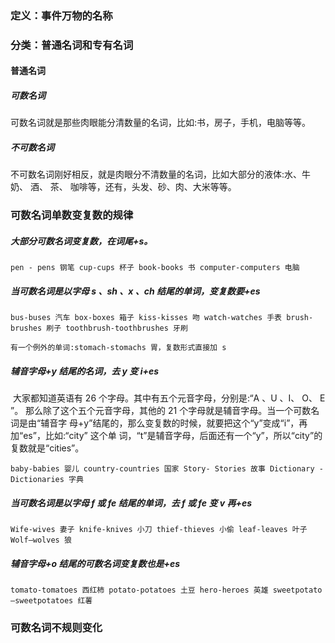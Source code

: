 ### 定义：事件万物的名称

### 分类：普通名词和专有名词

#### 普通名词

##### 可数名词

​	可数名词就是那些肉眼能分清数量的名词，比如:书，房子，手机，电脑等等。

##### 不可数名词

​	不可数名词刚好相反，就是肉眼分不清数量的名词，比如大部分的液体:水、牛奶、 酒、 茶、 咖啡等，还有，头发、砂、肉、大米等等。

### 可数名词单数变复数的规律

##### 大部分可数名词变复数，在词尾+s。

`pen - pens 钢笔 cup-cups 杯子 book-books 书 computer-computers 电脑`

##### 当可数名词是以字母 s 、sh 、x 、ch 结尾的单词，变复数要+es

`bus-buses 汽车 box-boxes 箱子 kiss-kisses 吻 watch-watches 手表 brush-brushes 刷子 toothbrush-toothbrushes 牙刷`

`有一个例外的单词:stomach-stomachs 胃，复数形式直接加 s`

##### 辅音字母+y 结尾的名词，去 y 变 i+es

​	大家都知道英语有 26 个字母。其中有五个元音字母，分别是:“A 、U 、I、 O、 E ”。 那么除了这个五个元音字母，其他的 21 个字母就是辅音字母。当一个可数名词是由“辅音字 母+y”结尾的，那么变复数的时候，就要把这个“y”变成“i”，再加“es”，比如:“city” 这个单 词，“t”是辅音字母，后面还有一个“y”，所以“city”的复数就是“cities”。

`baby-babies 婴儿 country-countries 国家 Story- Stories 故事 Dictionary - Dictionaries 字典`

##### 当可数名词是以字母 f 或 fe 结尾的单词，去 f 或 fe 变 v 再+es

`Wife-wives 妻子 knife-knives 小刀 thief-thieves 小偷 leaf-leaves 叶子 Wolf–wolves 狼`

##### 辅音字母+o 结尾的可数名词变复数也是+es

`tomato-tomatoes 西红柿 potato-potatoes 土豆 hero-heroes 英雄 sweetpotato –sweetpotatoes 红薯`

### 可数名词不规则变化